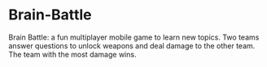 # Brain-Battle
Brain Battle: a fun multiplayer mobile game to learn new topics. Two teams answer questions to unlock weapons and deal damage to the other team. The team with the most damage wins.
